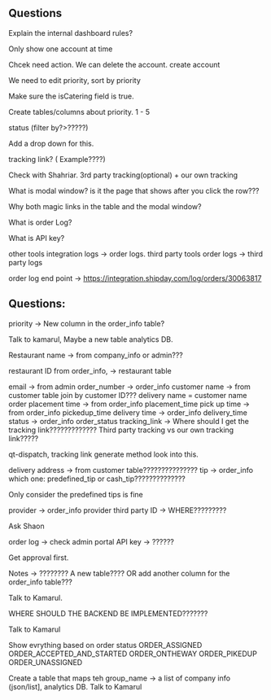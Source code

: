 ## Questions

Explain the internal dashboard rules?

Only show one account at time

Chcek need action. We can  delete the account. create account

We need to edit priority, sort by priority

Make sure the isCatering field is true.

Create tables/columns about priority. 1 - 5



status (filter by?>?????)

Add a drop down for this.

tracking link? ( Example????) 

Check with Shahriar. 3rd party tracking(optional) + our own tracking


What is modal window? is it the page that shows after you click the row???


Why both magic links in the table and the modal window?

What is order Log? 

What is API key?


other tools integration logs -> order logs.
third party tools order logs -> third party logs


order log end point -> https://integration.shipday.com/log/orders/30063817



## Questions:
priority -> New column in the order_info table?

Talk to kamarul, Maybe a new table analytics DB.

Restaurant name -> from company_info or admin???

restaurant ID from order_info, -> restaurant table

email -> from admin
order_number -> order_info
customer name -> from customer table  join by customer ID???
delivery name = customer name
order placement time -> from order_info placement_time
pick up time -> from order_info pickedup_time
delivery time -> order_info delivery_time
status -> order_info order_status
tracking_link -> Where should I get the tracking link????????????? Third party tracking vs our own tracking link?????

qt-dispatch, tracking link generate method look into this.



delivery address -> from customer table???????????????
tip -> order_info which one: predefined_tip or cash_tip??????????????

Only consider the predefined tips is fine


provider -> order_info provider
third party ID -> WHERE?????????

Ask Shaon

order log -> check admin portal
API key -> ??????

Get approval first.

Notes -> ???????? A new table???? OR add another column for the order_info table???

Talk to Kamarul.

WHERE SHOULD THE BACKEND BE IMPLEMENTED???????

Talk to Kamarul

Show evrything based on order status
ORDER_ASSIGNED
ORDER_ACCEPTED_AND_STARTED
ORDER_ONTHEWAY
ORDER_PIKEDUP
ORDER_UNASSIGNED


Create a table that maps teh group_name -> a list of company info (json/list], analytics DB. Talk to Kamarul

